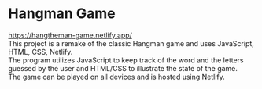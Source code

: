 # Hangman Game
https://hangtheman-game.netlify.app/ <br>
This project is a remake of the classic Hangman game and uses JavaScript, HTML, CSS, Netlify. <br>
The program utilizes JavaScript to keep track of the word and the letters guessed by the user and HTML/CSS to illustrate the state of the game. <br>
The game can be played on all devices and is hosted using Netlify.
